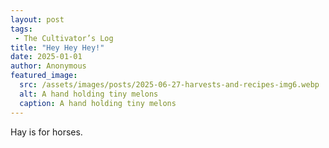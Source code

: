 ```yaml
---
layout: post
tags: 
 - The Cultivator’s Log
title: "Hey Hey Hey!"
date: 2025-01-01
author: Anonymous
featured_image: 
  src: /assets/images/posts/2025-06-27-harvests-and-recipes-img6.webp
  alt: A hand holding tiny melons
  caption: A hand holding tiny melons
---
```


Hay is for horses.